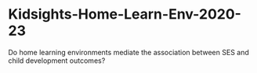 # Kidsights-Home-Learn-Env-2020-23
Do home learning environments mediate the association between SES and child development outcomes?
